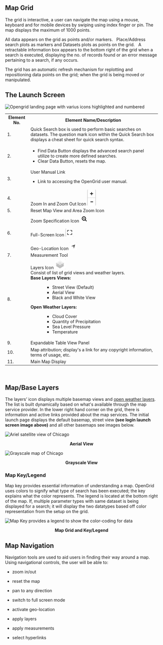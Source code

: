 ## Map Grid
The grid is interactive, a user can navigate the map using a mouse,
keyboard and for mobile devices by swiping using index finger or pin. 
The map displays the maximum of 1000 points. 

All data appears on the grid as points and/or markers. &nbsp; Place/Address search plots
as markers and Datasets plots as points on the grid. &nbsp; A retractable information box 
appears to the bottom right of the grid when a search is executed, displaying the no. of 
records found or an error message pertaining to a search, if any occurs.

The grid has an automatic refresh mechanism for replotting and repositioning data points
on the grid; when the grid is being moved or manipulated.

<!--
![OpenGrid landing page with various icons highlighted and numbered](../media/og_landp.png)
 <p align="center"><b>Launch Screen</b></p>
n-->

## The Launch Screen

![Opengrid landing page with varius icons highlighted and numbered](../media/og_landp.png)


<table>
  <tr>
    <th><b> Element No.</b></th>
    <th><b>Element Name/Description</b></th>
  </tr>
        <tr>
    <td>
      1.
    </td>
    <td>
        Quick Search box is used to perform basic searches on datasets. The question mark icon within the Quick Search        box displays a cheat sheet for quick search syntax.
    </td>
  </tr>
  <tr>
    <td>
      2.
    </td>
    <td>
      <ul>
        <li>Find Data Button displays the advanced search panel utilize to create more defined searches.</li>
        <li>Clear Data Button, resets the map.</li>
      </ul>
    </td>
  </tr>
  <tr>
    <td>
      3.
    </td>
    <td>
      User Manual Link 
        <ul>
          <li>Link to accessing the OpenGrid user manual.</li>
      </ul>
    </td>
  </tr>
  <tr>
    <td>
      4.
    </td>
    <td>
      Zoom In and Zoom Out Icon <img alt src = ".././media/image34.jpg">
    </td>
      </tr>
      <tr>
          <td>
                5.
          </td>
          <td>
                Reset Map View and Area Zoom Icon <img alt src=".././media/rest.jpg">
          </td>
      </tr>
    <tr>
          <td>
                6.
          </td> 
          <td>
                Zoom Specification Icon <img alt src=".././media/image37.jpg">
        <br> <br>
                Full-Screen Icon <img alt src=".././media/image38.jpg"> 
        <br> <br>
              Geo-Location Icon <img alt src=".././media/image36.jpg">
          </td>
    </tr>
     <tr>
          <td>
               7.
          </td>
        <td>
      Measurement Tool <img alt src=".././media/Measure.jpg">
    </td>
     </tr>  
  <tr>
    <td>
      8.
    </td>
        <td>
                Layers Icon <img alt src=".././media/image39.jpg"> 
        <br> 
      Consist of list of grid views and weather layers.
        <br>
            <b>Base Layers Views:</b>
                    <ul> <ul> <ul>
                            <li>Street View (Default)</li>
                            <li>Aerial View</li>
                            <li>Black and White View</li>
                    </ul></ul></ul>
            <b>Open Weather Layers:</b>
                    <ul> <ul> <ul>
                            <li>Cloud Cover</li>
                            <li>Quantity of Precipitation</li>
                            <li>Sea Level Pressure</li>
                            <li>Temperature</li>
                    </ul></ul></ul>
          </td>
      </tr>
      <tr>
        <td>
            9.
        </td>
        <td>
            Expandable Table View Panel
        </td>
    </tr>
    <tr>
        <td>
            10.
        </td>
        <td>
            Map attribution; display's a link for any copyright information, terms of usage, etc.
        </td>
    </tr>
    <tr>
        <td>
            11.
        </td>
        <td>
            Main Map Display
        </td>
    </tr>
</table>

<br>

## Map/Base Layers

The layers’ icon displays multiple basemap views and [open weather layers](../map-layers/index.md#open-weather-maps ). The list is built dynamically based on what's available through the map service provider. In the lower right hand corner on the grid, there is information and active links provided about the map services. The initial launch page displays the default basemap, street view **(see login launch screen image above)** and all other basemaps see images below.

![Ariel satellite view of Chicago](../media/aerial.jpg)
<p align="center"><b>Aerial View</b></p>

![Grayscale map of Chicago](../media/blkwht.jpg)
<p align="center"><b>Grayscale View</b></p>

### Map Key/Legend

Map key provides essential information of understanding a map. OpenGrid uses colors to signify what type of search has been executed; the key explains what the color represents. The legend is located at the bottom right of the map. If, multiple parameter types with same dataset is being displayed for a search; it will display the two datatypes based off color representation from the setup on the grid.

![Map Key provides a legend to show the color-coding for data](../media/mpkey.jpg)
<p align="center"><b>Map Grid and Key/Legend</b></p>


## Map Navigation

Navigation tools are used to aid users in finding their way around a
map. Using navigational controls, the user will be able to:

  -   zoom in/out

  -   reset the map

  -   pan to any direction

  -   switch to full screen mode

  -   activate geo-location

  -   apply layers

  -   apply measurements

  -   select hyperlinks